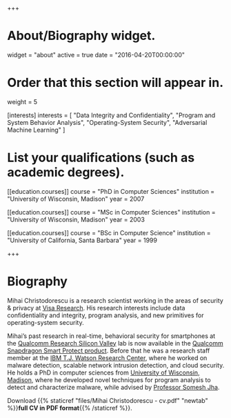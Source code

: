 +++
# About/Biography widget.
widget = "about"
active = true
date = "2016-04-20T00:00:00"

# Order that this section will appear in.
weight = 5

[interests]
  interests = [
    "Data Integrity and Confidentiality",
    "Program and System Behavior Analysis",
    "Operating-System Security",
    "Adversarial Machine Learning"
  ]

# List your qualifications (such as academic degrees).
[[education.courses]]
  course = "PhD in Computer Sciences"
  institution = "University of Wisconsin, Madison"
  year = 2007

[[education.courses]]
  course = "MSc in Computer Sciences"
  institution = "University of Wisconsin, Madison"
  year = 2003

[[education.courses]]
  course = "BSc in Computer Science"
  institution = "University of California, Santa Barbara"
  year = 1999
 
+++

# Biography

Mihai Christodorescu is a research scientist working in the areas of security & privacy at [Visa Research](//research.visa.com). His research interests include data confidentiality and integrity, program analysis, and new primitives for operating-system security.

Mihai’s past research in real-time, behavioral security for smartphones at the [Qualcomm Research Silicon Valley](https://www.qualcomm.com/invention/research/locations/silicon-valley) lab is now available in the [Qualcomm Snapdragon Smart Protect product](https://www.qualcomm.com/solutions/mobile-computing/features/security/mobile-security). Before that he was a research staff member at the [IBM T.J. Watson Research Center](https://research.ibm.com/), where he worked on malware detection, scalable network intrusion detection, and cloud security. He holds a PhD in computer sciences from [University of Wisconsin, Madison](https://www.cs.wisc.edu/), where he developed novel techniques for program analysis to detect and characterize malware, while advised by [Professor Somesh Jha](http://pages.cs.wisc.edu/~jha/).

Download {{% staticref "files/Mihai Christodorescu - cv.pdf" "newtab" %}}**full CV in PDF format**{{% /staticref %}}.